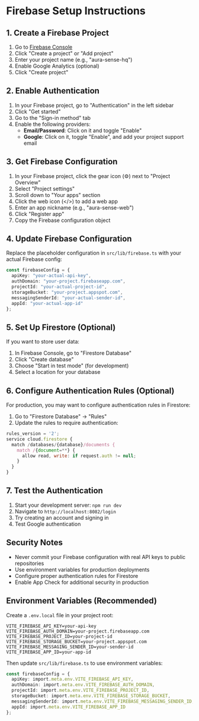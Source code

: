 # Firebase Setup Instructions

## 1. Create a Firebase Project

1. Go to [Firebase Console](https://console.firebase.google.com/)
2. Click "Create a project" or "Add project"
3. Enter your project name (e.g., "aura-sense-hq")
4. Enable Google Analytics (optional)
5. Click "Create project"

## 2. Enable Authentication

1. In your Firebase project, go to "Authentication" in the left sidebar
2. Click "Get started"
3. Go to the "Sign-in method" tab
4. Enable the following providers:
   - **Email/Password**: Click on it and toggle "Enable"
   - **Google**: Click on it, toggle "Enable", and add your project support email

## 3. Get Firebase Configuration

1. In your Firebase project, click the gear icon (⚙️) next to "Project Overview"
2. Select "Project settings"
3. Scroll down to "Your apps" section
4. Click the web icon (</>) to add a web app
5. Enter an app nickname (e.g., "aura-sense-web")
6. Click "Register app"
7. Copy the Firebase configuration object

## 4. Update Firebase Configuration

Replace the placeholder configuration in `src/lib/firebase.ts` with your actual Firebase config:

```typescript
const firebaseConfig = {
  apiKey: "your-actual-api-key",
  authDomain: "your-project.firebaseapp.com",
  projectId: "your-actual-project-id",
  storageBucket: "your-project.appspot.com",
  messagingSenderId: "your-actual-sender-id",
  appId: "your-actual-app-id"
};
```

## 5. Set Up Firestore (Optional)

If you want to store user data:

1. In Firebase Console, go to "Firestore Database"
2. Click "Create database"
3. Choose "Start in test mode" (for development)
4. Select a location for your database

## 6. Configure Authentication Rules (Optional)

For production, you may want to configure authentication rules in Firestore:

1. Go to "Firestore Database" → "Rules"
2. Update the rules to require authentication:

```javascript
rules_version = '2';
service cloud.firestore {
  match /databases/{database}/documents {
    match /{document=**} {
      allow read, write: if request.auth != null;
    }
  }
}
```

## 7. Test the Authentication

1. Start your development server: `npm run dev`
2. Navigate to `http://localhost:8082/login`
3. Try creating an account and signing in
4. Test Google authentication

## Security Notes

- Never commit your Firebase configuration with real API keys to public repositories
- Use environment variables for production deployments
- Configure proper authentication rules for Firestore
- Enable App Check for additional security in production

## Environment Variables (Recommended)

Create a `.env.local` file in your project root:

```env
VITE_FIREBASE_API_KEY=your-api-key
VITE_FIREBASE_AUTH_DOMAIN=your-project.firebaseapp.com
VITE_FIREBASE_PROJECT_ID=your-project-id
VITE_FIREBASE_STORAGE_BUCKET=your-project.appspot.com
VITE_FIREBASE_MESSAGING_SENDER_ID=your-sender-id
VITE_FIREBASE_APP_ID=your-app-id
```

Then update `src/lib/firebase.ts` to use environment variables:

```typescript
const firebaseConfig = {
  apiKey: import.meta.env.VITE_FIREBASE_API_KEY,
  authDomain: import.meta.env.VITE_FIREBASE_AUTH_DOMAIN,
  projectId: import.meta.env.VITE_FIREBASE_PROJECT_ID,
  storageBucket: import.meta.env.VITE_FIREBASE_STORAGE_BUCKET,
  messagingSenderId: import.meta.env.VITE_FIREBASE_MESSAGING_SENDER_ID,
  appId: import.meta.env.VITE_FIREBASE_APP_ID
};
```
